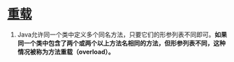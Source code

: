 # [重载](http://c.biancheng.net/view/998.html)

1. Java允许同一个类中定义多个同名方法，只要它们的形参列表不同即可。**如果同一个类中包含了两个或两个以上方法名相同的方法，但形参列表不同，这种情况被称为方法重载（overload）。**

